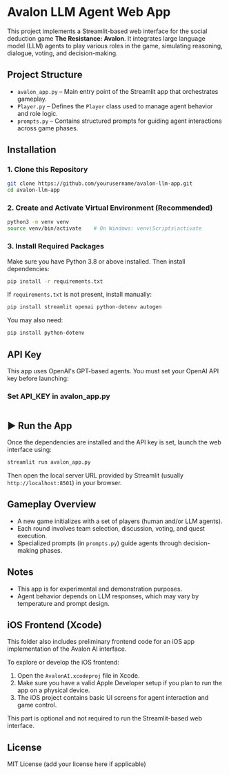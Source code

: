 
# Avalon LLM Agent Web App

This project implements a Streamlit-based web interface for the social deduction game **The Resistance: Avalon**. It integrates large language model (LLM) agents to play various roles in the game, simulating reasoning, dialogue, voting, and decision-making.

##  Project Structure

- `avalon_app.py` – Main entry point of the Streamlit app that orchestrates gameplay.
- `Player.py` – Defines the `Player` class used to manage agent behavior and role logic.
- `prompts.py` – Contains structured prompts for guiding agent interactions across game phases.

## Installation

### 1. Clone this Repository

```bash
git clone https://github.com/yourusername/avalon-llm-app.git
cd avalon-llm-app
```

### 2. Create and Activate Virtual Environment (Recommended)

```bash
python3 -m venv venv
source venv/bin/activate    # On Windows: venv\Scripts\activate
```

### 3. Install Required Packages

Make sure you have Python 3.8 or above installed. Then install dependencies:

```bash
pip install -r requirements.txt
```

If `requirements.txt` is not present, install manually:

```bash
pip install streamlit openai python-dotenv autogen
```


You may also need:

```bash
pip install python-dotenv
```

## API Key

This app uses OpenAI's GPT-based agents. You must set your OpenAI API key before launching:

### Set API_KEY in avalon_app.py

```API_KEY = ""
```

## ▶ Run the App

Once the dependencies are installed and the API key is set, launch the web interface using:

```bash
streamlit run avalon_app.py
```
Then open the local server URL provided by Streamlit (usually `http://localhost:8501`) in your browser.

## Gameplay Overview

- A new game initializes with a set of players (human and/or LLM agents).
- Each round involves team selection, discussion, voting, and quest execution.
- Specialized prompts (in `prompts.py`) guide agents through decision-making phases.

## Notes

- This app is for experimental and demonstration purposes.
- Agent behavior depends on LLM responses, which may vary by temperature and prompt design.

## iOS Frontend (Xcode)

This folder also includes preliminary frontend code for an iOS app implementation of the Avalon AI interface.

To explore or develop the iOS frontend:

1. Open the `AvalonAI.xcodeproj` file in Xcode.
2. Make sure you have a valid Apple Developer setup if you plan to run the app on a physical device.
3. The iOS project contains basic UI screens for agent interaction and game control.

This part is optional and not required to run the Streamlit-based web interface.

## License

MIT License (add your license here if applicable)
